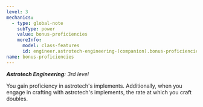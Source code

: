 ```yaml
---
level: 3
mechanics:
  - type: global-note
    subType: power
    value: bonus-proficiencies
    moreInfo:
      model: class-features
      id: engineer.astrotech-engineering-(companion).bonus-proficiencies
name: bonus-proficiencies
---
```

_**Astrotech Engineering:** 3rd level_
You gain proficiency in astrotech's implements. Additionally, when you engage in crafting with astrotech's implements, the rate at which you craft doubles.